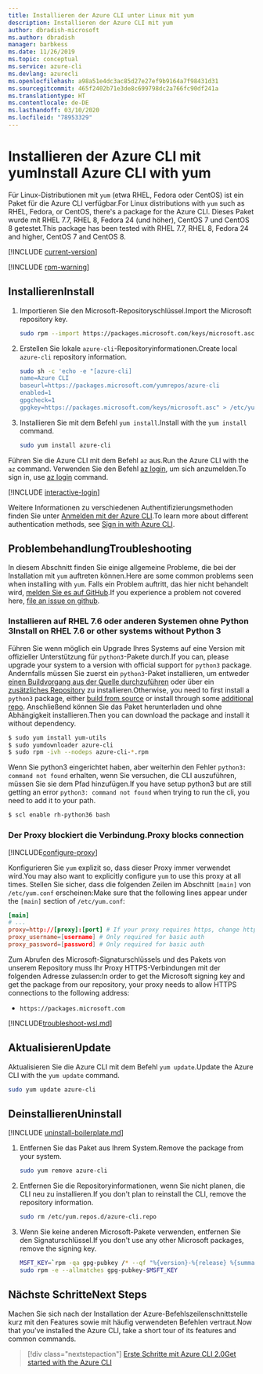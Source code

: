 ```yaml
---
title: Installieren der Azure CLI unter Linux mit yum
description: Installieren der Azure CLI mit yum
author: dbradish-microsoft
ms.author: dbradish
manager: barbkess
ms.date: 11/26/2019
ms.topic: conceptual
ms.service: azure-cli
ms.devlang: azurecli
ms.openlocfilehash: a98a51e4dc3ac85d27e27ef9b9164a7f98431d31
ms.sourcegitcommit: 465f2402b71e3de8c699798dc2a766fc90df241a
ms.translationtype: HT
ms.contentlocale: de-DE
ms.lasthandoff: 03/10/2020
ms.locfileid: "78953329"
---
```

# <a name="install-azure-cli-with-yum"></a><span data-ttu-id="e1d05-103">Installieren der Azure CLI mit yum</span><span class="sxs-lookup"><span data-stu-id="e1d05-103">Install Azure CLI with yum</span></span>

<span data-ttu-id="e1d05-104">Für Linux-Distributionen mit `yum` (etwa RHEL, Fedora oder CentOS) ist ein Paket für die Azure CLI verfügbar.</span><span class="sxs-lookup"><span data-stu-id="e1d05-104">For Linux distributions with `yum` such as RHEL, Fedora, or CentOS, there's a package for the Azure CLI.</span></span> <span data-ttu-id="e1d05-105">Dieses Paket wurde mit RHEL 7.7, RHEL 8, Fedora 24 (und höher), CentOS 7 und CentOS 8 getestet.</span><span class="sxs-lookup"><span data-stu-id="e1d05-105">This package has been tested with RHEL 7.7, RHEL 8, Fedora 24 and higher, CentOS 7 and CentOS 8.</span></span>

[!INCLUDE [current-version](includes/current-version.md)]

[!INCLUDE [rpm-warning](includes/rpm-warning.md)]

## <a name="install"></a><span data-ttu-id="e1d05-106">Installieren</span><span class="sxs-lookup"><span data-stu-id="e1d05-106">Install</span></span>

1. <span data-ttu-id="e1d05-107">Importieren Sie den Microsoft-Repositoryschlüssel.</span><span class="sxs-lookup"><span data-stu-id="e1d05-107">Import the Microsoft repository key.</span></span>

   ```bash
   sudo rpm --import https://packages.microsoft.com/keys/microsoft.asc
   ```

2. <span data-ttu-id="e1d05-108">Erstellen Sie lokale `azure-cli`-Repositoryinformationen.</span><span class="sxs-lookup"><span data-stu-id="e1d05-108">Create local `azure-cli` repository information.</span></span>

   ```bash
   sudo sh -c 'echo -e "[azure-cli]
   name=Azure CLI
   baseurl=https://packages.microsoft.com/yumrepos/azure-cli
   enabled=1
   gpgcheck=1
   gpgkey=https://packages.microsoft.com/keys/microsoft.asc" > /etc/yum.repos.d/azure-cli.repo'
   ```

3. <span data-ttu-id="e1d05-109">Installieren Sie mit dem Befehl `yum install`.</span><span class="sxs-lookup"><span data-stu-id="e1d05-109">Install with the `yum install` command.</span></span>

   ```bash
   sudo yum install azure-cli
   ```

<span data-ttu-id="e1d05-110">Führen Sie die Azure CLI mit dem Befehl `az` aus.</span><span class="sxs-lookup"><span data-stu-id="e1d05-110">Run the Azure CLI with the `az` command.</span></span> <span data-ttu-id="e1d05-111">Verwenden Sie den Befehl [az login](/cli/azure/reference-index#az-login), um sich anzumelden.</span><span class="sxs-lookup"><span data-stu-id="e1d05-111">To sign in, use [az login](/cli/azure/reference-index#az-login) command.</span></span>

[!INCLUDE [interactive-login](includes/interactive-login.md)]

<span data-ttu-id="e1d05-112">Weitere Informationen zu verschiedenen Authentifizierungsmethoden finden Sie unter [Anmelden mit der Azure CLI](authenticate-azure-cli.md).</span><span class="sxs-lookup"><span data-stu-id="e1d05-112">To learn more about different authentication methods, see [Sign in with Azure CLI](authenticate-azure-cli.md).</span></span>

## <a name="troubleshooting"></a><span data-ttu-id="e1d05-113">Problembehandlung</span><span class="sxs-lookup"><span data-stu-id="e1d05-113">Troubleshooting</span></span>

<span data-ttu-id="e1d05-114">In diesem Abschnitt finden Sie einige allgemeine Probleme, die bei der Installation mit `yum` auftreten können.</span><span class="sxs-lookup"><span data-stu-id="e1d05-114">Here are some common problems seen when installing with `yum`.</span></span> <span data-ttu-id="e1d05-115">Falls ein Problem auftritt, das hier nicht behandelt wird, [melden Sie es auf GitHub](https://github.com/Azure/azure-cli/issues).</span><span class="sxs-lookup"><span data-stu-id="e1d05-115">If you experience a problem not covered here, [file an issue on github](https://github.com/Azure/azure-cli/issues).</span></span>

### <a name="install-on-rhel-76-or-other-systems-without-python-3"></a><span data-ttu-id="e1d05-116">Installieren auf RHEL 7.6 oder anderen Systemen ohne Python 3</span><span class="sxs-lookup"><span data-stu-id="e1d05-116">Install on RHEL 7.6 or other systems without Python 3</span></span>

<span data-ttu-id="e1d05-117">Führen Sie wenn möglich ein Upgrade Ihres Systems auf eine Version mit offizieller Unterstützung für `python3`-Pakete durch.</span><span class="sxs-lookup"><span data-stu-id="e1d05-117">If you can, please upgrade your system to a version with official support for `python3` package.</span></span> <span data-ttu-id="e1d05-118">Andernfalls müssen Sie zuerst ein `python3`-Paket installieren, um entweder [einen Buildvorgang aus der Quelle durchzuführen](https://github.com/linux-on-ibm-z/docs/wiki/Building-Python-3.6.x) oder über ein [zusätzliches Repository](https://developers.redhat.com/blog/2018/08/13/install-python3-rhel/) zu installieren.</span><span class="sxs-lookup"><span data-stu-id="e1d05-118">Otherwise, you need to first install a `python3` package, either [build from source](https://github.com/linux-on-ibm-z/docs/wiki/Building-Python-3.6.x) or install through some [additional repo](https://developers.redhat.com/blog/2018/08/13/install-python3-rhel/).</span></span> <span data-ttu-id="e1d05-119">Anschließend können Sie das Paket herunterladen und ohne Abhängigkeit installieren.</span><span class="sxs-lookup"><span data-stu-id="e1d05-119">Then you can download the package and install it without dependency.</span></span>
```bash
$ sudo yum install yum-utils
$ sudo yumdownloader azure-cli
$ sudo rpm -ivh --nodeps azure-cli-*.rpm
```

<span data-ttu-id="e1d05-120">Wenn Sie python3 eingerichtet haben, aber weiterhin den Fehler `python3: command not found` erhalten, wenn Sie versuchen, die CLI auszuführen, müssen Sie sie dem Pfad hinzufügen.</span><span class="sxs-lookup"><span data-stu-id="e1d05-120">If you have setup python3 but are still getting an error `python3: command not found` when trying to run the cli, you need to add it to your path.</span></span>
```bash
$ scl enable rh-python36 bash
```

### <a name="proxy-blocks-connection"></a><span data-ttu-id="e1d05-121">Der Proxy blockiert die Verbindung.</span><span class="sxs-lookup"><span data-stu-id="e1d05-121">Proxy blocks connection</span></span>

[!INCLUDE[configure-proxy](includes/configure-proxy.md)]

<span data-ttu-id="e1d05-122">Konfigurieren Sie `yum` explizit so, dass dieser Proxy immer verwendet wird.</span><span class="sxs-lookup"><span data-stu-id="e1d05-122">You may also want to explicitly configure `yum` to use this proxy at all times.</span></span> <span data-ttu-id="e1d05-123">Stellen Sie sicher, dass die folgenden Zeilen im Abschnitt `[main]` von `/etc/yum.conf` erscheinen:</span><span class="sxs-lookup"><span data-stu-id="e1d05-123">Make sure that the following lines appear under the `[main]` section of `/etc/yum.conf`:</span></span>

```yum.conf
[main]
# ...
proxy=http://[proxy]:[port] # If your proxy requires https, change http->https
proxy_username=[username] # Only required for basic auth
proxy_password=[password] # Only required for basic auth
```

<span data-ttu-id="e1d05-124">Zum Abrufen des Microsoft-Signaturschlüssels und des Pakets von unserem Repository muss Ihr Proxy HTTPS-Verbindungen mit der folgenden Adresse zulassen:</span><span class="sxs-lookup"><span data-stu-id="e1d05-124">In order to get the Microsoft signing key and get the package from our repository, your proxy needs to allow HTTPS connections to the following address:</span></span>

* `https://packages.microsoft.com`

[!INCLUDE[troubleshoot-wsl.md](includes/troubleshoot-wsl.md)]

## <a name="update"></a><span data-ttu-id="e1d05-125">Aktualisieren</span><span class="sxs-lookup"><span data-stu-id="e1d05-125">Update</span></span>

<span data-ttu-id="e1d05-126">Aktualisieren Sie die Azure CLI mit dem Befehl `yum update`.</span><span class="sxs-lookup"><span data-stu-id="e1d05-126">Update the Azure CLI with the `yum update` command.</span></span>

```bash
sudo yum update azure-cli
```

## <a name="uninstall"></a><span data-ttu-id="e1d05-127">Deinstallieren</span><span class="sxs-lookup"><span data-stu-id="e1d05-127">Uninstall</span></span>

[!INCLUDE [uninstall-boilerplate.md](includes/uninstall-boilerplate.md)]

1. <span data-ttu-id="e1d05-128">Entfernen Sie das Paket aus Ihrem System.</span><span class="sxs-lookup"><span data-stu-id="e1d05-128">Remove the package from your system.</span></span>

   ```bash
   sudo yum remove azure-cli
   ```

2. <span data-ttu-id="e1d05-129">Entfernen Sie die Repositoryinformationen, wenn Sie nicht planen, die CLI neu zu installieren.</span><span class="sxs-lookup"><span data-stu-id="e1d05-129">If you don't plan to reinstall the CLI, remove the repository information.</span></span>

   ```bash
   sudo rm /etc/yum.repos.d/azure-cli.repo
   ```

3. <span data-ttu-id="e1d05-130">Wenn Sie keine anderen Microsoft-Pakete verwenden, entfernen Sie den Signaturschlüssel.</span><span class="sxs-lookup"><span data-stu-id="e1d05-130">If you don't use any other Microsoft packages, remove the signing key.</span></span>

   ```bash
   MSFT_KEY=`rpm -qa gpg-pubkey /* --qf "%{version}-%{release} %{summary}\n" | grep Microsoft | awk '{print $1}'`
   sudo rpm -e --allmatches gpg-pubkey-$MSFT_KEY
   ```

## <a name="next-steps"></a><span data-ttu-id="e1d05-131">Nächste Schritte</span><span class="sxs-lookup"><span data-stu-id="e1d05-131">Next Steps</span></span>

<span data-ttu-id="e1d05-132">Machen Sie sich nach der Installation der Azure-Befehlszeilenschnittstelle kurz mit den Features sowie mit häufig verwendeten Befehlen vertraut.</span><span class="sxs-lookup"><span data-stu-id="e1d05-132">Now that you've installed the Azure CLI, take a short tour of its features and common commands.</span></span>

> [!div class="nextstepaction"]
> [<span data-ttu-id="e1d05-133">Erste Schritte mit Azure CLI 2.0</span><span class="sxs-lookup"><span data-stu-id="e1d05-133">Get started with the Azure CLI</span></span>](get-started-with-azure-cli.md)
